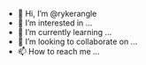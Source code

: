 - 👋 Hi, I’m @rykerangle
- 👀 I’m interested in ...
- 🌱 I’m currently learning ...
- 💞️ I’m looking to collaborate on ...
- 📫 How to reach me ...

<!---
rykerangle/rykerangle is a ✨ special ✨ repository because its `README.md` (this file) appears on your GitHub profile.
You can click the Preview link to take a look at your changes.
--->
